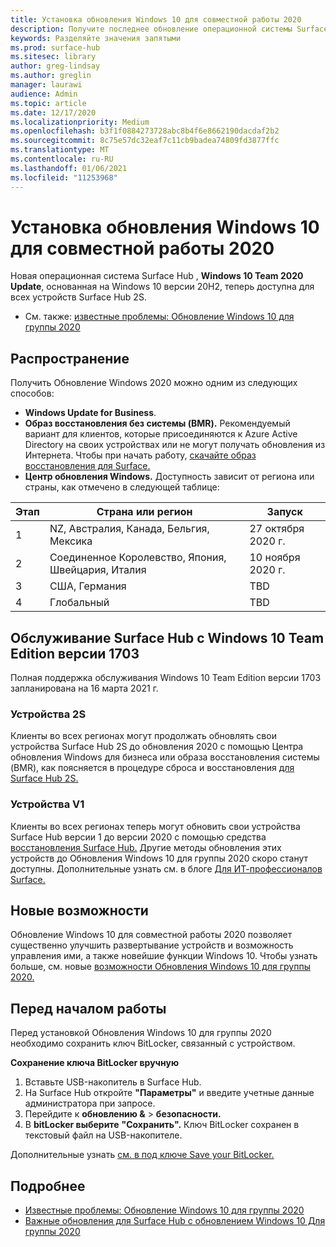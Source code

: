 ```yaml
---
title: Установка обновления Windows 10 для совместной работы 2020
description: Получите последнее обновление операционной системы Surface Hub , Windows 10 Team 2020 Update.
keywords: Разделяйте значения запятыми
ms.prod: surface-hub
ms.sitesec: library
author: greg-lindsay
ms.author: greglin
manager: laurawi
audience: Admin
ms.topic: article
ms.date: 12/17/2020
ms.localizationpriority: Medium
ms.openlocfilehash: b3f1f0884273728abc8b4f6e8662190dacdaf2b2
ms.sourcegitcommit: 8c75e57dc32eaf7c11cb9badea74809fd3877ffc
ms.translationtype: MT
ms.contentlocale: ru-RU
ms.lasthandoff: 01/06/2021
ms.locfileid: "11253968"
---
```

# Установка обновления Windows 10 для совместной работы 2020 

Новая операционная система Surface Hub , **Windows 10 Team 2020 Update**, основанная на Windows 10 версии 20H2, теперь доступна для всех устройств Surface Hub 2S.  

- См. также: [известные проблемы: Обновление Windows 10 для группы 2020](surface-hub-2020-update.md)

## Распространение

Получить Обновление Windows 2020 можно одним из следующих способов:

- **Windows Update for Business**.
- **Образ восстановления без системы (BMR).** Рекомендуемый вариант для клиентов, которые присоединяются к Azure Active Directory на своих устройствах или не могут получать обновления из Интернета. Чтобы при начать работу, [скачайте образ восстановления для Surface.](https://support.microsoft.com/surfacerecoveryimage)
- **Центр обновления Windows.** Доступность зависит от региона или страны, как отмечено в следующей таблице:

| Этап | Страна или регион                         | Запуск          |
| ----- | -------------------------------------- | ----------------- |
| 1     | NZ, Австралия, Канада, Бельгия, Мексика | 27 октября 2020 г.  |
| 2     | Соединенное Королевство, Япония, Швейцария, Италия          | 10 ноября 2020 г. |
| 3     | США, Германия                            | TBD |
| 4     | Глобальный                                 | TBD  |

## Обслуживание Surface Hub с Windows 10 Team Edition версии 1703 

Полная поддержка обслуживания Windows 10 Team Edition версии 1703 запланирована на 16 марта 2021 г.

### Устройства 2S 

Клиенты во всех регионах могут продолжать обновлять свои устройства Surface Hub 2S до обновления 2020 с помощью Центра обновления Windows для бизнеса или образа восстановления системы (BMR), как поясняется в процедуре сброса и восстановления [для Surface Hub 2S.](surface-hub-2s-recover-reset.md)

### Устройства V1 

Клиенты во всех регионах теперь могут обновить свои устройства Surface Hub версии 1 до версии 2020 с помощью средства [восстановления Surface Hub.](surface-hub-recovery-tool.md) Другие методы обновления этих устройств до Обновления Windows 10 для группы 2020 скоро станут доступны. Дополнительные узнать см. в блоге [Для ИТ-профессионалов Surface.](https://techcommunity.microsoft.com/t5/surface-it-pro-blog/surface-hub-windows-10-team-2020-update/ba-p/2000144)
 
## Новые возможности

Обновление Windows 10 для совместной работы 2020 позволяет существенно улучшить развертывание устройств и возможность управления ими, а также новейшие функции Windows 10. Чтобы узнать больше, см. новые [возможности Обновления Windows 10 для группы 2020.](surface-hub-2020-update-whats-new.md)
 
## Перед началом работы

Перед установкой Обновления Windows 10 для группы 2020 необходимо сохранить ключ BitLocker, связанный с устройством. 

**Сохранение ключа BitLocker вручную**

1. Вставьте USB-накопитель в Surface Hub.
2. На Surface Hub откройте **"Параметры"** и введите учетные данные администратора при запросе.
3. Перейдите к **обновлению &**  >  **безопасности.**
4. В **bitLocker выберите** **"Сохранить".** Ключ BitLocker сохранен в текстовый файл на USB-накопителе.

Дополнительные узнать [см. в под ключе Save your BitLocker.](save-bitlocker-key-surface-hub.md)

## Подробнее

- [Известные проблемы: Обновление Windows 10 для группы 2020](surface-hub-2020-update.md)
- [Важные обновления для Surface Hub с обновлением Windows 10 Для группы 2020](https://techcommunity.microsoft.com/t5/surface-it-pro-blog/important-updates-on-the-surface-hub-windows-10-team-2020-update/ba-p/1960897)
